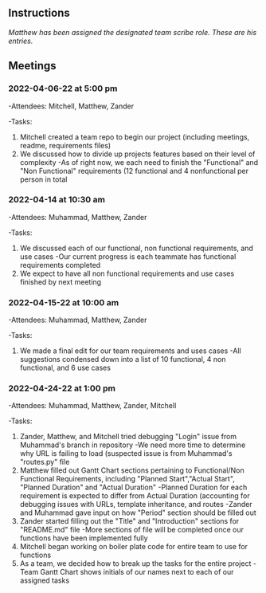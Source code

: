 ## Instructions
*Matthew has been assigned the designated team scribe role. These are his entries.*  
## Meetings


### 2022-04-06-22 at 5:00 pm
-Attendees: Mitchell, Matthew, Zander

-Tasks:
1. Mitchell created a team repo to begin our project (including meetings, readme, requirements files)
2. We discussed how to divide up projects features based on their level of complexity
	-As of right now, we each need to finish the "Functional" and "Non Functional" requirements (12 functional and 4 nonfunctional per person in total

### 2022-04-14 at 10:30 am
-Attendees: Muhammad, Matthew, Zander

-Tasks:
1. We discussed each of our functional, non functional requirements, and use cases
	-Our current progress is each teammate has functional requirements completed
3. We expect to have all non functional requirements and use cases finished by next meeting

### 2022-04-15-22 at 10:00 am
-Attendees: Muhammad, Matthew, Zander

-Tasks:
1. We made a final edit for our team requirements and uses cases 
	-All suggestions condensed down into a list of 10 functional, 4 non functional, and 6 use cases

### 2022-04-24-22 at 1:00 pm
-Attendees: Muhammad, Matthew, Zander, Mitchell

-Tasks:
1. Zander, Matthew, and Mitchell tried debugging "Login" issue from Muhammad's branch in repository
	-We need more time to determine why URL is failing to load (suspected issue is from Muhammad's "routes.py" file
2. Matthew filled out Gantt Chart sections pertaining to Functional/Non Functional Requirements, including "Planned Start","Actual Start", "Planned Duration" and "Actual Duration"
	-Planned Duration for each requirement is expected to differ from Actual Duration (accounting for debugging issues with URLs, template inheritance, and routes
	-Zander and Muhammad gave input on how "Period" section should be filled out
3. Zander started filling out the "Title" and "Introduction" sections for "README.md" file
	-More sections of file will be completed once our functions have been implemented fully
4. Mitchell began working on boiler plate code for entire team to use for functions
5. As a team, we decided how to break up the tasks for the entire project
	-Team Gantt Chart shows initials of our names next to each of our assigned tasks


